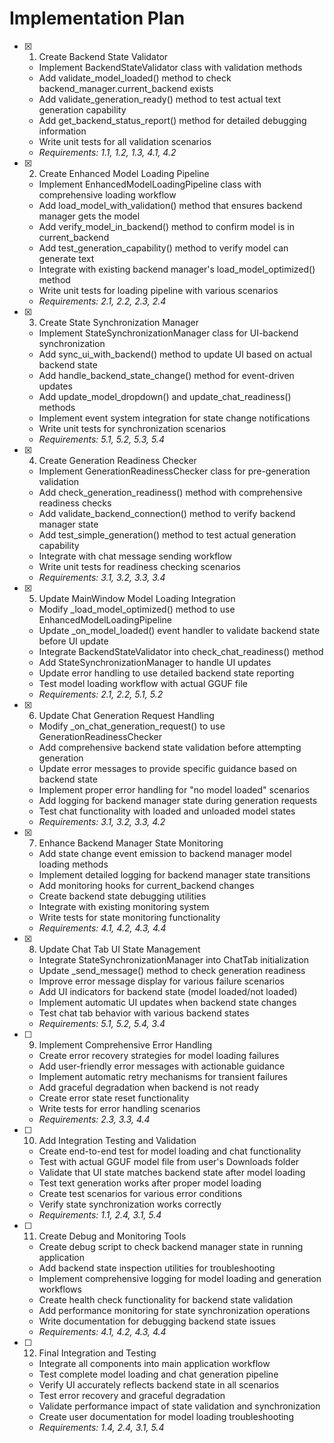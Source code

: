# Implementation Plan

- [x] 1. Create Backend State Validator





  - Implement BackendStateValidator class with validation methods
  - Add validate_model_loaded() method to check backend_manager.current_backend exists
  - Add validate_generation_ready() method to test actual text generation capability
  - Add get_backend_status_report() method for detailed debugging information
  - Write unit tests for all validation scenarios
  - _Requirements: 1.1, 1.2, 1.3, 4.1, 4.2_

- [x] 2. Create Enhanced Model Loading Pipeline





  - Implement EnhancedModelLoadingPipeline class with comprehensive loading workflow
  - Add load_model_with_validation() method that ensures backend manager gets the model
  - Add verify_model_in_backend() method to confirm model is in current_backend
  - Add test_generation_capability() method to verify model can generate text
  - Integrate with existing backend manager's load_model_optimized() method
  - Write unit tests for loading pipeline with various scenarios
  - _Requirements: 2.1, 2.2, 2.3, 2.4_

- [x] 3. Create State Synchronization Manager





  - Implement StateSynchronizationManager class for UI-backend synchronization
  - Add sync_ui_with_backend() method to update UI based on actual backend state
  - Add handle_backend_state_change() method for event-driven updates
  - Add update_model_dropdown() and update_chat_readiness() methods
  - Implement event system integration for state change notifications
  - Write unit tests for synchronization scenarios
  - _Requirements: 5.1, 5.2, 5.3, 5.4_

- [x] 4. Create Generation Readiness Checker







  - Implement GenerationReadinessChecker class for pre-generation validation
  - Add check_generation_readiness() method with comprehensive readiness checks
  - Add validate_backend_connection() method to verify backend manager state
  - Add test_simple_generation() method to test actual generation capability
  - Integrate with chat message sending workflow
  - Write unit tests for readiness checking scenarios
  - _Requirements: 3.1, 3.2, 3.3, 3.4_

- [x] 5. Update MainWindow Model Loading Integration








  - Modify _load_model_optimized() method to use EnhancedModelLoadingPipeline
  - Update _on_model_loaded() event handler to validate backend state before UI update
  - Integrate BackendStateValidator into check_chat_readiness() method
  - Add StateSynchronizationManager to handle UI updates
  - Update error handling to use detailed backend state reporting
  - Test model loading workflow with actual GGUF file
  - _Requirements: 2.1, 2.2, 5.1, 5.2_

- [x] 6. Update Chat Generation Request Handling
















































  - Modify _on_chat_generation_request() to use GenerationReadinessChecker
  - Add comprehensive backend state validation before attempting generation
  - Update error messages to provide specific guidance based on backend state
  - Implement proper error handling for "no model loaded" scenarios
  - Add logging for backend manager state during generation requests
  - Test chat functionality with loaded and unloaded model states
  - _Requirements: 3.1, 3.2, 3.3, 4.2_

- [x] 7. Enhance Backend Manager State Monitoring






  - Add state change event emission to backend manager model loading methods
  - Implement detailed logging for backend manager state transitions
  - Add monitoring hooks for current_backend changes
  - Create backend state debugging utilities
  - Integrate with existing monitoring system
  - Write tests for state monitoring functionality
  - _Requirements: 4.1, 4.2, 4.3, 4.4_

- [x] 8. Update Chat Tab UI State Management






  - Integrate StateSynchronizationManager into ChatTab initialization
  - Update _send_message() method to check generation readiness
  - Improve error message display for various failure scenarios
  - Add UI indicators for backend state (model loaded/not loaded)
  - Implement automatic UI updates when backend state changes
  - Test chat tab behavior with various backend states
  - _Requirements: 5.1, 5.2, 5.4, 3.4_

- [ ] 9. Implement Comprehensive Error Handling
  - Create error recovery strategies for model loading failures
  - Add user-friendly error messages with actionable guidance
  - Implement automatic retry mechanisms for transient failures
  - Add graceful degradation when backend is not ready
  - Create error state reset functionality
  - Write tests for error handling scenarios
  - _Requirements: 2.3, 3.3, 4.4_

- [ ] 10. Add Integration Testing and Validation
  - Create end-to-end test for model loading and chat functionality
  - Test with actual GGUF model file from user's Downloads folder
  - Validate that UI state matches backend state after model loading
  - Test text generation works after proper model loading
  - Create test scenarios for various error conditions
  - Verify state synchronization works correctly
  - _Requirements: 1.1, 2.4, 3.1, 5.4_

- [ ] 11. Create Debug and Monitoring Tools
  - Create debug script to check backend manager state in running application
  - Add backend state inspection utilities for troubleshooting
  - Implement comprehensive logging for model loading and generation workflows
  - Create health check functionality for backend state validation
  - Add performance monitoring for state synchronization operations
  - Write documentation for debugging backend state issues
  - _Requirements: 4.1, 4.2, 4.3, 4.4_

- [ ] 12. Final Integration and Testing
  - Integrate all components into main application workflow
  - Test complete model loading and chat generation pipeline
  - Verify UI accurately reflects backend state in all scenarios
  - Test error recovery and graceful degradation
  - Validate performance impact of state validation and synchronization
  - Create user documentation for model loading troubleshooting
  - _Requirements: 1.4, 2.4, 3.1, 5.4_